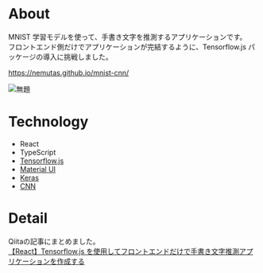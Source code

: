# About

MNIST 学習モデルを使って、手書き文字を推測するアプリケーションです。<br/>
フロントエンド側だけでアプリケーションが完結するように、Tensorflow.js パッケージの導入に挑戦しました。

https://nemutas.github.io/mnist-cnn/

![無題](https://user-images.githubusercontent.com/46724121/125665029-d039e00d-c6e1-4c40-9854-63586ee28163.png)

# Technology
- React
- TypeScript
- [Tensorflow.js](https://www.tensorflow.org/js?hl=ja)
- [Material UI](https://material-ui.com/)
- [Keras](https://keras.io/ja/)
- [CNN](https://keras.io/examples/vision/mnist_convnet/)

# Detail
Qiitaの記事にまとめました。<br/>
[【React】Tensorflow.js を使用してフロントエンドだけで手書き文字推測アプリケーションを作成する](https://qiita.com/nemutas/items/7826389f7b58bc22607c)
